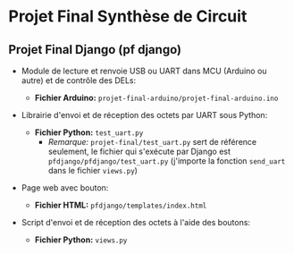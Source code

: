 # Projet Final Synthèse de Circuit

## Projet Final Django (pf django)
- Module de lecture et renvoie USB ou UART dans MCU (Arduino ou autre) et de contrôle des DELs:
  - **Fichier Arduino:** `projet-final-arduino/projet-final-arduino.ino`

- Librairie d'envoi et de réception des octets par UART sous Python:
  - **Fichier Python:** `test_uart.py`
    - *Remarque:* `projet-final/test_uart.py` sert de référence seulement, le fichier qui s'exécute par Django est `pfdjango/pfdjango/test_uart.py` (j'importe la fonction `send_uart` dans le fichier `views.py`)

- Page web avec bouton:
  - **Fichier HTML:** `pfdjango/templates/index.html`

- Script d'envoi et de réception des octets à l'aide des boutons:
  - **Fichier Python:** `views.py`
